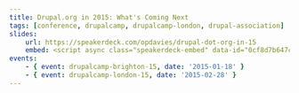```yaml
---
title: Drupal.org in 2015: What's Coming Next
tags: [conference, drupalcamp, drupalcamp-london, drupal-association]
slides:
    url: https://speakerdeck.com/opdavies/drupal-dot-org-in-15
    embed: <script async class="speakerdeck-embed" data-id="0cf8d7b647c94ae289e9db2b46a9e8f2" data-ratio="1.77777777777778" src="//speakerdeck.com/assets/embed.js"></script>
events:
    - { event: drupalcamp-brighton-15, date: '2015-01-18' }
    - { event: drupalcamp-london-15, date: '2015-02-28' }
---
```

